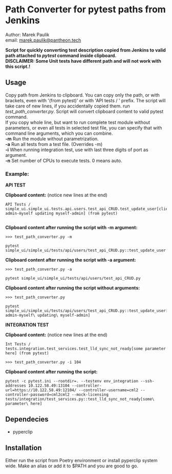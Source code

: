 # Path Converter for pytest paths from Jenkins
Author: Marek Paulik\
email: [marek.paulik@pantheon.tech](mailto:marek.paulik@pantheon.tech)

**Script for quickly converting test description copied from Jenkins to valid path attached to *pytest* command inside clipboard.**\
**DISCLAIMER: Some Unit tests have different path and will not work with this script.!**
## Usage
Copy path from Jenkins to clipboard. You can copy only the path, or with brackets, even with '(from pytest)' or with 'API tests / ' prefix. The script will take care of new lines, if you accidentally copied them.
run *test_path_converter.py*. Script will convert clipboard content to valid pytest command.\
If you copy whole line, but want to run complete test module without parameters, or even all tests in selected test file, you can specify that with command line arguments, which you can combine.\
**-m** Run the module without parametrization.\
**-a** Run all tests from a test file. (Overrides -m)\
**-i** When running integration test, use with last three digits of port as argument.\
**-n** Set number of CPUs to execute tests. 0 means auto.
### Example:
**API TEST**

**Clipboard content:** (notice new lines at the end)
```
API Tests / simple_ui.simple_ui.tests.api.users.test_api_CRUD.test_update_user[client_config0-admin-myself updating myself-admin] (from pytest)


```
**Clipboard content after running the script with -m argument:**
```
>>> test_path_converter.py -m
```
```
pytest simple_ui/simple_ui/tests/api/users/test_api_CRUD.py::test_update_user
```
**Clipboard content after running the script with -a argument:**
```
>>> test_path_converter.py -a
```
```
pytest simple_ui/simple_ui/tests/api/users/test_api_CRUD.py
```
**Clipboard content after running the script without arguments:**
```
>>> test_path_converter.py
```
```
pytest simple_ui/simple_ui/tests/api/users/test_api_CRUD.py::test_update_user[client_config0-admin-myself\ updating\ myself-admin]
```
**INTEGRATION TEST**

**Clipboard content:** (notice new lines at the end)
```
Int Tests / tests.integration.test_services.test_lld_sync_not_ready[some parameter here] (from pytest)
```
```
>>> test_path_converter.py -i 104
```
**Clipboard content after running the script:**
```
pytest -c pytest.ini --rootdir=. --testenv env_integration --ssh-addresses 10.122.58.49:13104 --controller-url=https://10.122.58.49:12104/ --controller-username=cml2 --controller-password=cml2cml2 --mock-licensing tests/integration/test_services.py::test_lld_sync_not_ready[some\ parameter\ here]
```
## Dependecies
* pyperclip

## Installation
Either run the script from Poetry environment or install pyperclip system wide.
Make an alias or add it to $PATH and you are good to go.